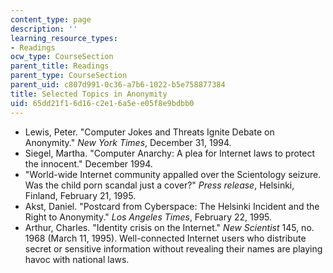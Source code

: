 ```yaml
---
content_type: page
description: ''
learning_resource_types:
- Readings
ocw_type: CourseSection
parent_title: Readings
parent_type: CourseSection
parent_uid: c807d991-0c36-a7b6-1022-b5e758877384
title: Selected Topics in Anonymity
uid: 65dd21f1-6d16-c2e1-6a5e-e05f8e9bdbb0
---
```


*   Lewis, Peter. "Computer Jokes and Threats Ignite Debate on Anonymity." _New York Times_, December 31, 1994.
*   Siegel, Martha. "Computer Anarchy: A plea for Internet laws to protect the innocent." December 1994.
*   "World-wide Internet community appalled over the Scientology seizure. Was the child porn scandal just a cover?" _Press release_, Helsinki, Finland, February 21, 1995.
*   Akst, Daniel. "Postcard from Cyberspace: The Helsinki Incident and the Right to Anonymity." _Los Angeles Times_, February 22, 1995.
*   Arthur, Charles. "Identity crisis on the Internet." _New Scientist_ 145, no. 1968 (March 11, 1995). Well-connected Internet users who distribute secret or sensitive information without revealing their names are playing havoc with national laws.